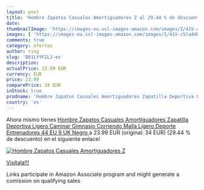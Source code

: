```yaml
---
layout: post
title: 'Hombre Zapatos Casuales Amortiguadores Z al 29.44 % de descuento'
date: 
thumbnailImage: 'https://images-eu.ssl-images-amazon.com/images/I/41V-c5la4dL._SL200_.jpg'
images: [ 'https://images-eu.ssl-images-amazon.com/images/I/41V-c5la4dL._SL200_.jpg' ]
comments: true
category: ofertas
author: ring
slug: 'B01LYYFZLJ-es'
description:
actualPrice: 23.99 EUR
currency: EUR
price: 23.99
comparePrice: 34 EUR
inStock: true
prodname: 'Hombre Zapatos Casuales Amortiguadores Zapatilla Deportiva Ligero Caminar Gimnasio Corriendo Malla Ligero Deporte Entrenadores 44 EU 9 UK Negro '
country: 'es'
---
```


Ahora mismo tienes [Hombre Zapatos Casuales Amortiguadores Zapatilla Deportiva Ligero Caminar Gimnasio Corriendo Malla Ligero Deporte Entrenadores 44 EU 9 UK Negro ](https://www.amazon.es/dp/B01LYYFZLJ/?tag=tolees-21) a 23.99 EUR (original: 34 EUR) (29.44 %  de descuento) en el siguiente enlace!

[![Hombre Zapatos Casuales Amortiguadores Z](https://images-eu.ssl-images-amazon.com/images/I/41V-c5la4dL._SL200_.jpg)](https://www.amazon.es/dp/B01LYYFZLJ/?tag=tolees-21)

[Visítala!!!](https://www.amazon.es/dp/B01LYYFZLJ/?tag=tolees-21)

Links participate in Amazon Associate program and might generate a comission on qualifying sales

